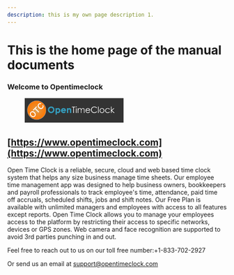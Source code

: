 ```yaml
---
description: this is my own page description 1.
---
```


# This is the home page of the manual documents

### Welcome to Opentimeclock <a href="#welcome_to_opentimeclock" id="welcome_to_opentimeclock"></a>

<div align="left"><figure><img src=".gitbook/assets/OTC Logo3-20241027.png" alt=""><figcaption></figcaption></figure></div>

## [https://www.opentimeclock.com](https://www.opentimeclock.com)

Open Time Clock is a reliable, secure, cloud and web based time clock system that helps any size business manage time sheets. Our employee time management app was designed to help business owners, bookkeepers and payroll professionals to track employee's time, attendance, paid time off accruals, scheduled shifts, jobs and shift notes. Our Free Plan is available with unlimited managers and employees with access to all features except reports. Open Time Clock allows you to manage your employees access to the platform by restricting their access to specific networks, devices or GPS zones. Web camera and face recognition are supported to avoid 3rd parties punching in and out.





Feel free to reach out to us on our toll free number:+1-833-702-2927

Or send us an email at support@opentimeclock.com

